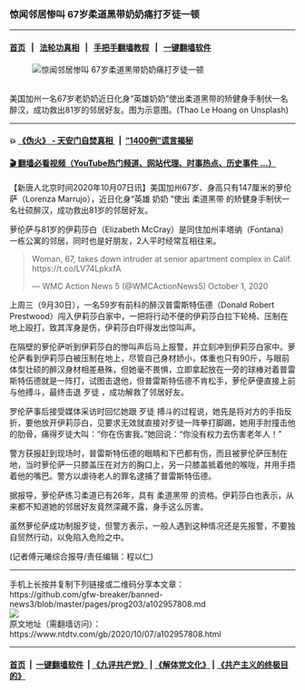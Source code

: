 ### 惊闻邻居惨叫 67岁柔道黑带奶奶痛打歹徒一顿
------------------------

#### [首页](https://github.com/gfw-breaker/banned-news3/blob/master/README.md) &nbsp;&nbsp;|&nbsp;&nbsp; [法轮功真相](https://github.com/begood0513/basic/blob/master/README.md)  &nbsp;&nbsp;|&nbsp;&nbsp; [手把手翻墙教程](https://github.com/gfw-breaker/guides/wiki)  &nbsp;&nbsp;|&nbsp;&nbsp; [一键翻墙软件](https://github.com/gfw-breaker/nogfw/blob/master/README.md)  



<div><div class="featured_image">
 <figure>
  <img alt="惊闻邻居惨叫 67岁柔道黑带奶奶痛打歹徒一顿" src="https://i.ntdtv.com/assets/uploads/2020/10/20200907t-800x450.jpg"/>
 </figure><br/>
 <span class="caption">
  美国加州一名67岁老奶奶近日化身“英雄奶奶”使出柔道黑带的矫健身手制伏一名醉汉，成功救出81岁的邻居好友。图为示意图。(Thao Le Hoang on Unsplash)
 </span>
</div>
</div><hr/>

#### 💥 [《伪火》 - 天安门自焚真相 ](http://158.247.195.190:10000/videos/blog/weihuo.html)&nbsp; |&nbsp; [“1400例”谎言揭秘  ](http://158.247.195.190:10000/videos/blog/jiexi1400.html)

#### [ 🎬  翻墙必看视频（YouTube热门频道、网站代理、时事热点、历史事件 ...）](https://github.com/gfw-breaker/links/blob/master/banned.md)

<div><div class="post_content" itemprop="articleBody">
 <p>
  【新唐人北京时间2020年10月07日讯】美国加州67岁、身高只有147厘米的萝伦萨（Lorenza Marrujo），近日化身“英雄
  <ok href="https://www.ntdtv.com/gb/奶奶.htm">
   奶奶
  </ok>
  ”使出
  <ok href="https://www.ntdtv.com/gb/柔道黑带.htm">
   柔道黑带
  </ok>
  的矫健身手制伏一名壮硕醉汉，成功救出81岁的邻居好友。
 </p>
 <p>
  萝伦萨与81岁的伊莉莎白（Elizabeth McCray）是同住加州丰塔纳（Fontana）一栋公寓的邻居，同时也是好朋友，2人平时经常互相往来。
 </p>
 <blockquote class="twitter-tweet">
  <p dir="ltr" lang="en">
   Woman, 67, takes down intruder at senior apartment complex in Calif.
   <ok href="https://t.co/LV74LpkxfA">
    https://t.co/LV74LpkxfA
   </ok>
  </p>
  <p>
   — WMC Action News 5 (@WMCActionNews5)
   <ok href="https://twitter.com/WMCActionNews5/status/1311629435007897602?ref_src=twsrc%5Etfw">
    October 1, 2020
   </ok>
  </p>
 </blockquote>
 <p>
  <script async="" charset="utf-8" src="https://platform.twitter.com/widgets.js">
  </script>
 </p>
 <p>
  <p>
   上周三（9月30日），一名59岁有前科的醉汉普雷斯特伍德（Donald Robert Prestwood）闯入伊莉莎白家中，一把将行动不便的伊莉莎白拉下轮椅、压制在地上殴打，致其浑身是伤，伊莉莎白吓得发出惊叫声。
  </p>
  <p>
   在隔壁的萝伦萨听到伊莉莎白的惨叫声后马上报警，并立刻冲到伊莉莎白家中。萝伦萨看到伊莉莎白被压制在地上，尽管自己身材娇小，体重也只有90斤，与眼前体型壮硕的醉汉身材相差悬殊，但她毫不畏惧，立即拿起放在一旁的球棒对着普雷斯特伍德就是一阵打，试图击退他，但普雷斯特伍德不肯松手，萝伦萨便直接上前与他搏斗，最终击退
   <ok href="https://www.ntdtv.com/gb/歹徒.htm">
    歹徒
   </ok>
   ，成功解救了邻居好友。
  </p>
  <p>
   罗伦萨事后接受媒体采访时回忆她跟
   <ok href="https://www.ntdtv.com/gb/歹徒.htm">
    歹徒
   </ok>
   搏斗的过程说，她先是将对方的手指反折，要他放开伊莉莎白，见要求无效就直接对歹徒一阵拳打脚踢，她用手肘撞击他的肋骨，痛得歹徒大叫：“你在伤害我。”她回说：“你没有权力去伤害老年人！”
  </p>
  <p>
   警方获报赶到现场时，普雷斯特伍德的眼睛和下巴都有伤，而且被萝伦萨压制在地，当时萝伦萨一只膝盖压在对方的胸口上，另一只膝盖抵着他的喉咙，并用手捂着他的嘴巴。警方以虐待老人的罪名逮捕了普雷斯特伍德。
  </p>
  <p>
   据报导，萝伦萨练习柔道已有26年，具有
   <ok href="https://www.ntdtv.com/gb/柔道黑带.htm">
    柔道黑带
   </ok>
   的资格。伊莉莎白也表示，从来都不知道她的邻居好友竟然深藏不露，身手这么厉害。
  </p>
  <p>
   虽然萝伦萨成功制服歹徒，但警方表示，一般人遇到这种情况还是先报警，不要独自贸然行动，以免陷入危险之中。
  </p>
  <p>
   (记者傅元曦综合报导/责任编辑：程以仁)
  </p>
  <div class="single_ad">
  </div>
 </p>
</div>
</div>
<hr/>
手机上长按并复制下列链接或二维码分享本文章：<br/>
https://github.com/gfw-breaker/banned-news3/blob/master/pages/prog203/a102957808.md <br/>
<a href='https://github.com/gfw-breaker/banned-news3/blob/master/pages/prog203/a102957808.md'><img src='https://github.com/gfw-breaker/banned-news3/blob/master/pages/prog203/a102957808.md.png'/></a> <br/>
原文地址（需翻墙访问）：https://www.ntdtv.com/gb/2020/10/07/a102957808.html


------------------------
#### [首页](https://github.com/gfw-breaker/banned-news3/blob/master/README.md) &nbsp;|&nbsp; [一键翻墙软件](https://github.com/gfw-breaker/nogfw/blob/master/README.md) &nbsp;| [《九评共产党》](https://github.com/gfw-breaker/9ping.md/blob/master/README.md#九评之一评共产党是什么) | [《解体党文化》](https://github.com/gfw-breaker/jtdwh.md/blob/master/README.md) | [《共产主义的终极目的》](https://github.com/gfw-breaker/gczydzjmd.md/blob/master/README.md)


<img src='http://gfw-breaker.win/banned-news3/pages/prog203/a102957808.md' width='0px' height='0px'/>